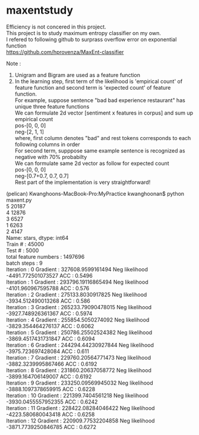# maxentstudy
Efficiency is not concered in this project.<br/>
This project is to study maximum entropy classifier on my own.<br/>
I refered to following github to surprass overflow error on exponential function<br/>
https://github.com/hprovenza/MaxEnt-classifier<br/>

Note :
1. Unigram and Bigram are used as a feature function<br/>
2. In the learning step, first term of the likelihood is 'empirical count' of feature function and second term is 'expected count' of feature function.<br/>
For example, suppose sentence "bad bad experience restaurant" has unique three feature functions<br/>
We can formulate 2d vector [sentiment x features in corpus] and sum up empirical count<br/>
pos-[0, 0, 0]<br/>
neg-[2, 1, 1]<br/>
where, first column denotes "bad" and rest tokens corresponds to each following columns in order<br/>
For second term, supppose same example sentence is recognized as negative with 70% probabilty<br/>
We can formulate same 2d vector as follow for expected count<br/>
pos-[0, 0, 0]<br/>
neg-[0.7+0.7, 0.7, 0.7]<br/>
Rest part of the implementation is very straightforward!<br/>


(pelican) Kwanghoons-MacBook-Pro:MyPractice kwanghoonan$ python maxent.py <br/>
5    20187<br/>
4    12876<br/>
3     6527<br/>
1     6263<br/>
2     4147<br/>
Name: stars, dtype: int64<br/>
Train # : 45000<br/>
Test # : 5000<br/>
total feature numbers :  1497696<br/>
batch steps :  9<br/>
Iteration : 0  Gradient : 327608.9599161494  Neg likelihood -4491.772501073527  ACC : 0.5496<br/>
Iteration : 1  Gradient : 293796.19116865494  Neg likelihood -4101.960967595788  ACC : 0.576<br/>
Iteration : 2  Gradient : 275133.8030917825  Neg likelihood -3934.512490013268  ACC : 0.586<br/>
Iteration : 3  Gradient : 265233.79090478015  Neg likelihood -3927.748926361367  ACC : 0.5974<br/>
Iteration : 4  Gradient : 255854.5050274092  Neg likelihood -3829.354464276137  ACC : 0.6062<br/>
Iteration : 5  Gradient : 250786.25502524382  Neg likelihood -3869.4517431731847  ACC : 0.6094<br/>
Iteration : 6  Gradient : 244294.44230927844  Neg likelihood -3975.723697428084  ACC : 0.611<br/>
Iteration : 7  Gradient : 229760.20564771473  Neg likelihood -3882.3239995867466  ACC : 0.6192<br/>
Iteration : 8  Gradient : 231860.20637058772  Neg likelihood -3899.164706149007  ACC : 0.6192<br/>
Iteration : 9  Gradient : 233250.09569945032  Neg likelihood -3888.1097378659915  ACC : 0.6228<br/>
Iteration : 10  Gradient : 221399.7404561218  Neg likelihood -3930.0455557952355  ACC : 0.6242<br/>
Iteration : 11  Gradient : 228422.08284046422  Neg likelihood -4223.580680043418  ACC : 0.6258<br/>
Iteration : 12  Gradient : 220909.77532204858  Neg likelihood -3871.7739250846785  ACC : 0.6272<br/>
